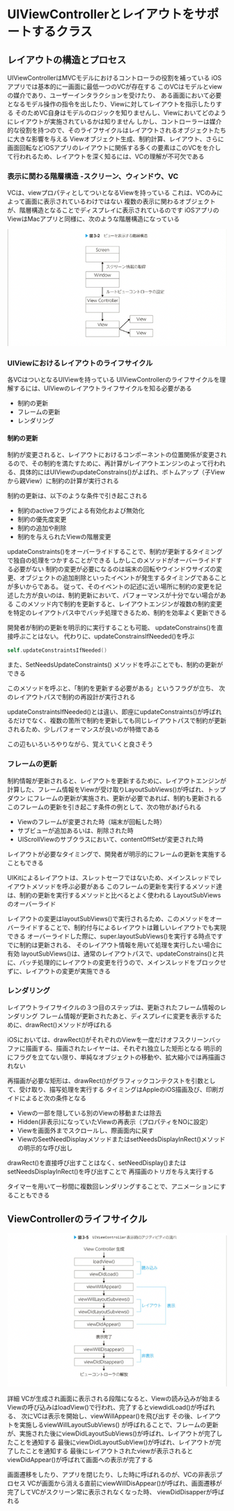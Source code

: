 # UIViewControllerとレイアウトをサポートするクラス

## レイアウトの構造とプロセス

UIViewControllerはMVCモデルにおけるコントローラの役割を補っている
iOSアプリでは基本的に一画面に最低一つのVCが存在する
このVCはモデルとviewの媒介であり、ユーザーインタラクションを受けたり、
ある画面において必要となるモデル操作の指令を出したり、Viewに対してレイアウトを指示したりする
そのためVC自身はモデルのロジックを知りませんし、Viewにおいてどのようにレイアウトが実施されているかは知りません
しかし、コントローラーは媒介的な役割を持つので、そのライフサイクルはレイアウトされるオブジェクトたちに大きな影響を与える
Viewオブジェクト生成、制約計算、レイアウト、さらに画面回転などiOSアプリのレイアウトに関係する多くの要素はこのVCをを介して行われるため、レイアウトを深く知るには、VCの理解が不可欠である

### 表示に関わる階層構造 -スクリーン、ウィンドウ、VC

VCは、viewプロパティとしてついとなるViewを持っている
これは、VCのみによって画面に表示されているわけではない
複数の表示に関わるオブジェクトが、階層構造となることでディスプレイに表示されているのです
iOSアプリのViewはMacアプリと同様に、次のような階層構造になっている

![階層構造](image/3-2.png)

### UIViewにおけるレイアウトのライフサイクル

各VCはついとなるUIViewを持っている
UIViewControllerのライフサイクルを理解するには、UIViewのレイアウトライフサイクルを知る必要がある

- 制約の更新
- フレームの更新
- レンダリング
  
#### 制約の更新

制約が変更されると、レイアウトにおけるコンポーネントの位置関係が変更されるので、その制約を満たすために、再計算がレイアウトエンジンのよって行われる、具体的にはUIViewのupdateConstrains()がよばれ、ボトムアップ（子Viewから親View）に制約の計算が実行される

制約の更新は、以下のような条件で引き起こされる

- 制約のactiveフラグによる有効化および無効化
- 制約の優先度変更
- 制約の追加や削除
- 制約を与えられたViewの階層変更

updateConstraints()をオーバーライドすることで、制約が更新するタイミングで独自の処理をつかすることができる
しかしこのメソッドがオーバーライドする必要がない
制約の変更が必要になるのは端末の回転やウインドウサイズの変更、オブジェクトの追加削除といったイベントが発生するタイミングであることが多いからである。
従って、そのイベントの記述に近い場所に制約の変更を記述した方が良いのは、制約更新において、パフォーマンスが十分でない場合がある
このメソッド内で制約を更新すると、レイアウトエンジンが複数の制約変更を特定のレイアウトパス中でバッチ処理できるため、制約を効率よく更新できる

開発者が制約の更新を明示的に実行することも可能、
updateConstrains()を直接呼ぶことはない。
代わりに、updateConstrainsIfNeeded()を呼ぶ

``` swift
self.updateConstraintsIfNeeded()
```

また、SetNeedsUpdateConstraints()
メソッドを呼ぶことでも、制約の更新ができる

このメソッドを呼ぶと、「制約を更新する必要がある」というフラグが立ち、
次のレイアウトパスで制約の再設計が実行される

updateConstraintsIfNeeded()とは違い、即座にupdateConstraints()が呼ばれるだけでなく、複数の箇所で制約を更新しても同じレイアウトパスで制約が更新されるため、少しパフォーマンスが良いのが特徴である

この辺もいろいろやりながら、覚えていくと良さそう

### フレームの更新

制約情報が更新されると、レイアウトを更新するために、レイアウトエンジンが計算した、フレーム情報をViewが受け取りLayoutSubViews()が呼ばれ、トップダウン
にフレームの更新が実施され、更新が必要であれば、制約も更新される
このフレームの更新を引き起こす条件の例として、次の物があげられる

- Viewのフレームが変更された時（端末が回転した時）
- サブビューが追加あるいは、削除された時
- UIScrollViewのサブクラスにおいて、contentOffSetが変更された時

レイアウトが必要なタイミングで、開発者が明示的にフレームの更新を実施することもできる

UIKitによるレイアウトは、スレットセーフではないため、メインスレッドでレイアウトメソッドを呼ぶ必要がある
このフレームの更新を実行するメソッド達は、制約の更新を実行するメソッドと比べるとよく使われる
LayoutSubViewsのオーバーライド

レイアウトの変更はlayoutSubViews()で実行されるため、このメソッドをオーバーライドすることで、制約付与によるレイアウトは難しいレイアウトでも実現できる
オーバーライドした際に、super.layoutSubViews()を実行する時点ですでに制約は更新される、
そのレイアウト情報を用いて処理を実行したい場合に有効
layoutSubViews()は、通常のレイアウトパスで、updateConstrains()と共に、バッチ処理的にレイアウトの変更を行うので、メインスレッドをブロックせずに、レイアウトの変更が実施できる

### レンダリング

レイアウトライフサイクルの３つ目のステップは、更新されたフレーム情報のレンダリング
フレーム情報が更新されたあと、ディスプレイに変更を表示するために、drawRect()メソッドが呼ばれる

iOSにおいては、drawRect()がそれぞれのViewを一度だけオフスクリーンバッファに描画する、描画されたレイヤーは、それぞれ独立した矩形となる
明示的にフラグを立てない限り、単純なオブジェクトの移動や、拡大縮小では再描画されない

再描画が必要な矩形は、drawRect()がグラフィックコンテクストを引数として、受け取り、描写処理を実行する
タイミングはAppleのiOS描画及び、印刷ガイドによると次の条件となる

- Viewの一部を隠している別のViewの移動または除去
- Hidden(非表示)になっていたViewの再表示（プロパティをNOに設定）
- Viewを画面外までスクロールし、際画面内に戻す
- ViewのSeetNeedDisplayメソッドまたはsetNeedsDisplayInRect()メソッドの明示的な呼び出し

drawRect()を直接呼び出すことはなく、setNeedDisplay()またはsetNeedsDisplayInRect()を呼び出すことで
再描画のトリガを与え実行する

タイマーを用いて一秒間に複数回レンダリングすることで、アニメーションにすることもできる

## ViewControllerのライフサイクル

![ライフサイクル](image/3-5.png)

詳細
VCが生成され画面に表示される段階になると、Viewの読み込みが始まる
Viewの呼び込みはloadView()で行われ、完了するとviewdidLoad()が呼ばれる、
次にVCは表示を開始し、viewWillAppear()を飛び出す
その後、レイアウトを実施しるviewWillLayoutSubViews()
が呼ばれることで、フレームの更新が、実施された後にviewDidLayoutSubViews()が呼ばれ、レイアウトが完了したことを通知する
最後にviewDidLayoutSubView()が呼ばれ、レイアウトが完了したことを通知する
最後にレイアウトされたviewが表示されるとviewDidAppear()が呼ばれて画面への表示が完了する

画面遷移をしたり、アプリを閉じたり、した時に呼ばれるのが、VCの非表示プロセス
VCが画面から消える直前にviewWillDisAppear()が呼ばれ、画面遷移が完了してVCがスクリーン常に表示されなくなった時、
viewDidDisapperが呼ばれる
